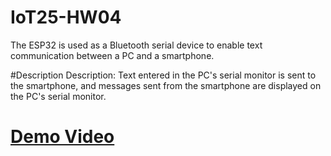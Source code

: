 # IoT25-HW04
The ESP32 is used as a Bluetooth serial device to enable text communication between a PC and a smartphone. 

#Description
Description: Text entered in the PC's serial monitor is sent to the smartphone, and messages sent from the smartphone are displayed on the PC's serial monitor.

# [Demo Video](https://youtube.com/shorts/p05vbP1MZU8?si=9xws8kan1zNczlH4)
